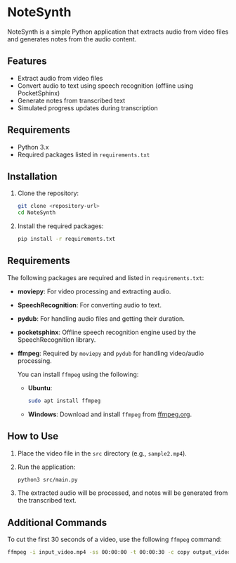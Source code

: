 # NoteSynth

NoteSynth is a simple Python application that extracts audio from video files and generates notes from the audio content.

## Features
- Extract audio from video files
- Convert audio to text using speech recognition (offline using PocketSphinx)
- Generate notes from transcribed text
- Simulated progress updates during transcription

## Requirements
- Python 3.x
- Required packages listed in `requirements.txt`

## Installation
1. Clone the repository:
   ```bash
   git clone <repository-url>
   cd NoteSynth
   ```

2. Install the required packages:
   ```bash
   pip install -r requirements.txt
   ```

## Requirements
The following packages are required and listed in `requirements.txt`:
- **moviepy**: For video processing and extracting audio.
- **SpeechRecognition**: For converting audio to text.
- **pydub**: For handling audio files and getting their duration.
- **pocketsphinx**: Offline speech recognition engine used by the SpeechRecognition library.
- **ffmpeg**: Required by `moviepy` and `pydub` for handling video/audio processing.
  
   You can install `ffmpeg` using the following:
   - **Ubuntu**: 
     ```bash
     sudo apt install ffmpeg
     ```
   - **Windows**: Download and install `ffmpeg` from [ffmpeg.org](https://ffmpeg.org/download.html).

## How to Use

1. Place the video file in the `src` directory (e.g., `sample2.mp4`).
2. Run the application:
   ```bash
   python3 src/main.py
   ```

3. The extracted audio will be processed, and notes will be generated from the transcribed text.

## Additional Commands
To cut the first 30 seconds of a video, use the following `ffmpeg` command:
```bash
ffmpeg -i input_video.mp4 -ss 00:00:00 -t 00:00:30 -c copy output_video.mp4
```
